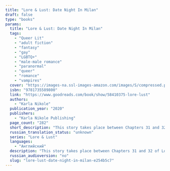 ```yaml
---
title: "Lore & Lust: Date Night In Milan"
draft: false
type: "books"
params:
  title: "Lore & Lust: Date Night In Milan"
  tags:
    - "Queer Lit"
    - "adult fiction"
    - "fantasy"
    - "gay"
    - "LGBTQ+"
    - "male-male romance"
    - "paranormal"
    - "queer"
    - "romance"
    - "vampires"
  cover: "https://images-na.ssl-images-amazon.com/images/S/compressed.photo.goodreads.com/books/1624477910i/58410375.jpg"
  isbn: "9781735589800"
  link: "https://www.goodreads.com/book/show/58410375-lore-lust"
  authors:
    - "Karla Nikole"
  publication_year: "2020"
  publishers:
    - "Karla Nikole Publishing"
  page_count: "282"
  short_description: "This story takes place between Chapters 31 and 32 of Lore and Lust Book One"
  russian_translation_status: "unknown"
  series: "Lore & Lust"
  languages:
    - "Английский"
  description: "This story takes place between Chapters 31 and 32 of Lore and Lust Book One"
  russian_audioversion: "no"
  slug: "lore-lust-date-night-in-milan-e254b5c7"
---
```

